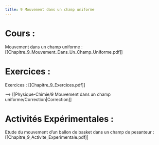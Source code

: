 ```yaml
---
title: 9 Mouvement dans un champ uniforme
---
```

# Cours :
Mouvement dans un champ uniforme : [[Chapitre_9_Mouvement_Dans_Un_Champ_Uniforme.pdf]]

# Exercices :
Exercices : [[Chapitre_9_Exercices.pdf]]

--> [[Physique-Chimie/9 Mouvement dans un champ uniforme/Correction|Correction]]
# Activités Expérimentales :
Etude du mouvement d’un ballon de basket dans un champ de pesanteur : [[Chapitre_9_Activite_Experimentale.pdf]]
